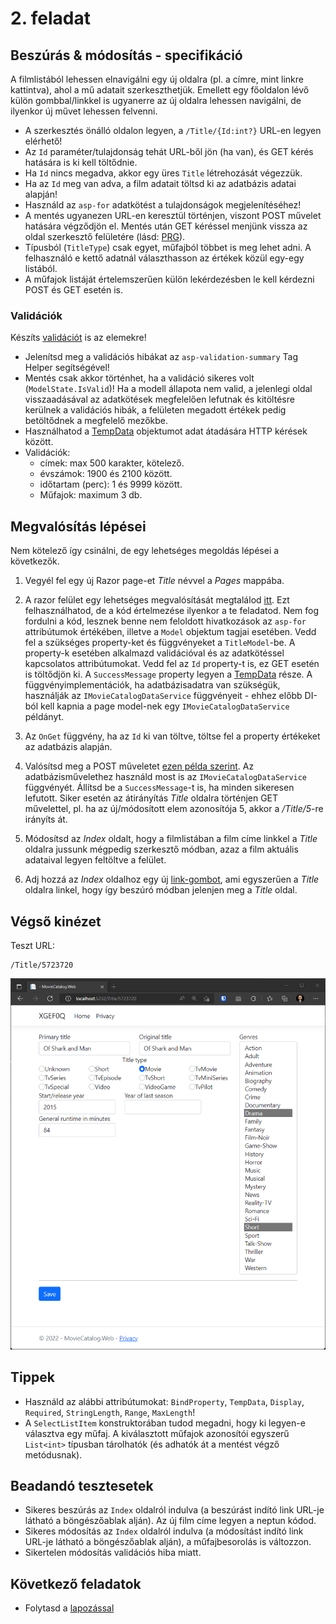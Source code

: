 # 2. feladat

## Beszúrás & módosítás - specifikáció

A filmlistából lehessen elnavigálni egy új oldalra (pl. a címre, mint linkre kattintva), ahol a mű adatait szerkeszthetjük. Emellett egy főoldalon lévő külön gombbal/linkkel is ugyanerre az új oldalra lehessen navigálni, de ilyenkor új művet lehessen felvenni.

- A szerkesztés önálló oldalon legyen, a `/Title/{Id:int?}` URL-en legyen elérhető!
- Az `Id` paraméter/tulajdonság tehát URL-ből jön (ha van), és GET kérés hatására is ki kell töltődnie.
- Ha `Id` nincs megadva, akkor egy üres `Title` létrehozását végezzük.
- Ha az `Id` meg van adva, a film adatait töltsd ki az adatbázis adatai alapján!
- Használd az `asp-for` adatkötést a tulajdonságok megjelenítéséhez!
- A mentés ugyanezen URL-en keresztül történjen, viszont POST művelet hatására végződjön el. Mentés után GET kéréssel menjünk vissza az oldal szerkesztő felületére (lásd: [PRG](https://en.wikipedia.org/wiki/Post/Redirect/Get)).
- Típusból (`TitleType`) csak egyet, műfajból többet is meg lehet adni. A felhasználó e kettő adatnál választhasson az értékek közül egy-egy listából.
- A műfajok listáját értelemszerűen külön lekérdezésben le kell kérdezni POST és GET esetén is.

### Validációk

Készíts [validációt](https://learn.microsoft.com/en-us/aspnet/core/tutorials/razor-pages/validation?view=aspnetcore-6.0&tabs=visual-studio#add-validation-rules-to-the-movie-model) is az elemekre!
- Jelenítsd meg a validációs hibákat az `asp-validation-summary` Tag Helper segítségével!
- Mentés csak akkor történhet, ha a validáció sikeres volt (`ModelState.IsValid`)! Ha a modell állapota nem valid, a jelenlegi oldal visszaadásával az adatkötések megfelelően lefutnak és kitöltésre kerülnek a validációs hibák, a felületen megadott értékek pedig betöltődnek a megfelelő mezőkbe.
- Használhatod a [TempData](https://docs.microsoft.com/en-us/aspnet/core/fundamentals/app-state?view=aspnetcore-3.1#tempdata) objektumot adat átadására HTTP kérések között.
- Validációk:
    - címek: max 500 karakter, kötelező.
    - évszámok: 1900 és 2100 között.
    - időtartam (perc): 1 és 9999 között.    
    - Műfajok: maximum 3 db.

## Megvalósítás lépései

Nem kötelező így csinálni, de egy lehetséges megoldás lépései a következők.

1. Vegyél fel egy új Razor page-et *Title* névvel a *Pages* mappába.

1. A razor felület egy lehetséges megvalósítását megtalálod [itt](./snippets/Pages/Title.cshtml). Ezt felhasználhatod, de a kód értelmezése ilyenkor a te feladatod. Nem fog fordulni a kód, lesznek benne nem feloldott hivatkozások az `asp-for` attribútumok értékében, illetve a `Model` objektum tagjai esetében. Vedd fel a szükséges property-ket és függvényeket a `TitleModel`-be. A property-k esetében alkalmazd validációval és az adatkötéssel kapcsolatos attribútumokat. Vedd fel az `Id` property-t is, ez GET esetén is töltődjön ki. A `SuccessMessage` property legyen a [TempData](https://docs.microsoft.com/en-us/aspnet/core/fundamentals/app-state?view=aspnetcore-3.1#tempdata) része. A függvényimplementációk, ha adatbázisadatra van szükségük, használják az `IMovieCatalogDataService` függvényeit - ehhez előbb DI-ból kell kapnia a page model-nek egy `IMovieCatalogDataService` példányt.

1. Az `OnGet` függvény, ha az `Id` ki van töltve, töltse fel a property értékeket az adatbázis alapján.

1. Valósítsd meg a POST műveletet [ezen példa szerint](https://learn.microsoft.com/en-us/aspnet/core/mvc/models/validation?view=aspnetcore-6.0#model-state). Az adatbázisművelethez használd most is az `IMovieCatalogDataService` függvényét. Állítsd be a `SuccessMessage`-t is, ha minden sikeresen lefutott. Siker esetén az átirányítás *Title* oldalra történjen GET művelettel, pl. ha az új/módosított elem azonosítója 5, akkor a */Title/5*-re irányíts át.

1. Módosítsd az *Index* oldalt, hogy a filmlistában a film címe linkkel a *Title* oldalra jussunk mégpedig szerkesztő módban, azaz a film aktuális adataival legyen feltöltve a felület.

1. Adj hozzá az *Index* oldalhoz egy új [link-gombot](https://getbootstrap.com/docs/5.0/components/buttons/#button-tags), ami egyszerűen a *Title* oldalra linkel, hogy így beszúró módban jelenjen meg a *Title* oldal.

## Végső kinézet

Teszt URL:
```
/Title/5723720
```

![Feladat 2.](images/feladat-2.png)

## Tippek

- Használd az alábbi attribútumokat: `BindProperty`, `TempData`, `Display`, `Required`, `StringLength`, `Range`, `MaxLength`!
- A `SelectListItem` konstruktorában tudod megadni, hogy ki legyen-e választva egy műfaj. A kiválasztott műfajok azonosítói egyszerű `List<int>` típusban tárolhatók (és adhatók át a mentést végző metódusnak).

## Beadandó tesztesetek

- Sikeres beszúrás az `Index` oldalról indulva (a  beszúrást indító link URL-je látható a böngészőablak alján). Az új film címe legyen a neptun kódod.
- Sikeres módosítás  az `Index` oldalról indulva (a  módosítást indító link URL-je látható a böngészőablak alján), a műfajbesorolás is változzon.
- Sikertelen módosítás validációs hiba miatt.

## Következő feladatok

- Folytasd a [lapozással](Feladat-3.md)
